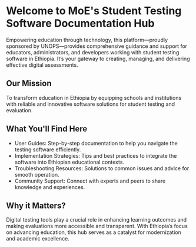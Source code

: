 # Welcome to MoE's Student Testing Software Documentation Hub

Empowering education through technology, this platform—proudly sponsored by UNOPS—provides comprehensive guidance and support for educators, administrators, and developers working with student testing software in Ethiopia. It’s your gateway to creating, managing, and delivering effective digital assessments.

## Our Mission

To transform education in Ethiopia by equipping schools and institutions with reliable and innovative software solutions for student testing and evaluation.


## What You'll Find Here

* User Guides: Step-by-step documentation to help you navigate the testing software efficiently.
* Implementation Strategies: Tips and best practices to integrate the software into Ethiopian educational contexts.
* Troubleshooting Resources: Solutions to common issues and advice for smooth operation.
* Community Support: Connect with experts and peers to share knowledge and experiences.

## Why it Matters?

Digital testing tools play a crucial role in enhancing learning outcomes and making evaluations more accessible and transparent. With Ethiopia’s focus on advancing education, this hub serves as a catalyst for modernization and academic excellence.